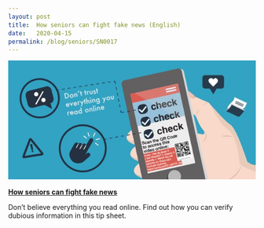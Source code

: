 ```yaml
---
layout: post
title:  How seniors can fight fake news (English)
date:   2020-04-15
permalink: /blog/seniors/SN0017
---
```


![](../../../images/seniors-fake-news.JPG)

**[How seniors can fight fake news](/infographic/Infog-1-Marcus-Chin-English-FINAL-002.pdf)**

Don’t believe everything you read online. Find out how you can verify dubious information in this tip sheet.   

